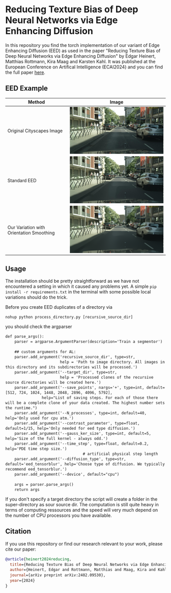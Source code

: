 # Reducing Texture Bias of Deep Neural Networks via Edge Enhancing Diffusion

In this repository you find the torch implementation of our variant of Edge Enhancing Diffusion (EED) as used in the paper "Reducing Texture Bias of Deep Neural Networks via Edge Enhancing Diffusion" by Edgar Heinert, Matthias Rottmann, Kira Maag and Karsten Kahl. It was published at the European Conference on Artifical Intelligence (ECAI2024) and you can find the full paper [here](https://ebooks.iospress.nl/doi/10.3233/FAIA240540).

## EED Example

| Method                            | Image                                                                                  |
|------------------------------------|----------------------------------------------------------------------------------------|
| Original Cityscapes Image          | <img src="Example/Original_frankfurt_000001_028335_leftImg8bit.jpg" width="500"/>       |
| Standard EED                       | <img src="Example/DiffusionNOOrientation5792_frankfurt_000001_028335_leftImg8bit.jpg" width="500"/> |
| Our Variation with Orientation Smoothing | <img src="Example/DiffusionWithOrientation5792_frankfurt_000001_028335_leftImg8bit.png" width="500"/>

## Usage

The installation should be pretty straightforward as we have not encountered a setting in which it caused any problems yet. A simple `pip install -r requirements.txt` in the terminal with some possible local variations should do the trick. 

Before you create EED duplicates of a directory via
```
nohup python process_directory.py [recursive_source_dir]
```
you should check the argparser

```
def parse_args():
    parser = argparse.ArgumentParser(description='Train a segmentor')
    
    ## custom arguments for AL:
    parser.add_argument('recursive_source_dir', type=str,
                        help = 'Path to image directory. All images in this directory and its subdirectories will be processed.')
    parser.add_argument('--target_dir', type=str,
                        help = 'Processed clones of the recursive source directories will be created here.')
    parser.add_argument('--save_points', nargs='+', type=int, default=[512, 724, 1024, 1448, 2048, 2896, 4096, 5792],
                help="List of saving steps. For each of those there will be a complete clone of your data created. The highest number sets the runtime.")
    parser.add_argument('--N_processes', type=int, default=40, help='Only used for cpu atm.')
    parser.add_argument('--contrast_parameter', type=float, default=1/15, help='Only needed for eed type diffusion.')
    parser.add_argument('--gauss_ker_size', type=int, default=5, help='Size of the full kernel - always odd.')
    parser.add_argument('--time_step', type=float, default=0.2, help='PDE time step size.')
                                  # artificial physical step length
    parser.add_argument('--diffusion_type', type=str, default='eed_tensorblur', help='Choose type of diffusion. We typically recommend eed_tensorblur.')
    parser.add_argument('--device', default="cpu")
    
    args = parser.parse_args()
    return args
```
If you don't specify a target directory the script will create a folder in the super-directory as sour source dir. The computation is still quite heavy in terms of computing ressources and the speed will very much depend on the number of CPU processors you have available.

## Citation

If you use this repository or find our research relevant to your work, please cite our paper:

```bibtex
@article{heinert2024reducing,
  title={Reducing Texture Bias of Deep Neural Networks via Edge Enhancing Diffusion},
  author={Heinert, Edgar and Rottmann, Matthias and Maag, Kira and Kahl, Karsten},
  journal={arXiv preprint arXiv:2402.09530},
  year={2024}
}
```
